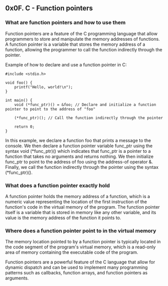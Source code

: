 ## 0x0F. C - Function pointers

### What are function pointers and how to use them

Function pointers are a feature of the C programming language that allow programmers to store and manipulate the memory addresses of functions. A function pointer is a variable that stores the memory address of a function, allowing the programmer to call the function indirectly through the pointer.

Example of how to declare and use a function pointer in C:

```
#include <stdio.h>

void foo() {
    printf("Hello, world!\n");
}

int main() {
    void (*func_ptr)() = &foo; // Declare and initialize a function pointer to point to the address of "foo"

    (*func_ptr)(); // Call the function indirectly through the pointer

    return 0;
}
```

In this example, we declare a function foo that prints a message to the console. We then declare a function pointer variable func_ptr using the syntax void (*func_ptr)() which indicates that func_ptr is a pointer to a function that takes no arguments and returns nothing. We then initialize func_ptr to point to the address of foo using the address-of operator &. Finally, we call the function indirectly through the pointer using the syntax (*func_ptr)().

### What does a function pointer exactly hold

A function pointer holds the memory address of a function, which is a numeric value representing the location of the first instruction of the function's code in the virtual memory of the program. The function pointer itself is a variable that is stored in memory like any other variable, and its value is the memory address of the function it points to.

### Where does a function pointer point to in the virtual memory

The memory location pointed to by a function pointer is typically located in the code segment of the program's virtual memory, which is a read-only area of memory containing the executable code of the program.

Function pointers are a powerful feature of the C language that allow for dynamic dispatch and can be used to implement many programming patterns such as callbacks, function arrays, and function pointers as arguments.
